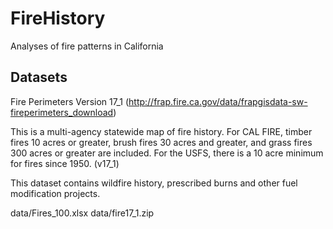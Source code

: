 # FireHistory
Analyses of fire patterns in California

## Datasets

Fire Perimeters Version 17_1
(http://frap.fire.ca.gov/data/frapgisdata-sw-fireperimeters_download)

This is a multi-agency statewide map of fire history. For CAL FIRE, timber fires 10 acres or greater, brush fires 30 acres and greater, and grass fires 300 acres or greater are included. For the USFS, there is a 10 acre minimum for fires since 1950. (v17_1)

This dataset contains wildfire history, prescribed burns and other fuel modification projects.

data/Fires_100.xlsx
data/fire17_1.zip
